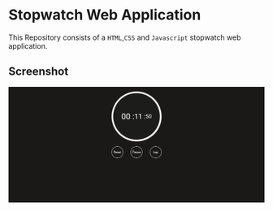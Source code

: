 # Stopwatch Web Application

This Repository consists of a `HTML`,`CSS` and `Javascript` stopwatch web application.

## Screenshot

<img src="./Screenshot.png" alt="screenshot">